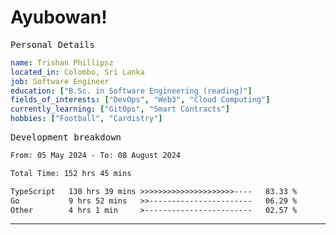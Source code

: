 # Ayubowan!

<samp>Personal Details</samp>

```yaml
name: Trishan Phillipsz
located_in: Colombo, Sri Lanka
job: Software Engineer
education: ["B.Sc. in Software Engineering (reading)"]
fields_of_interests: ["DevOps", "Web3", "Cloud Computing"]
currently_learning: ["GitOps", "Smart Contracts"]
hobbies: ["Football", "Cardistry"]
```

<samp>Development breakdown</samp>

<!--START_SECTION:waka-->

```txt
From: 05 May 2024 - To: 08 August 2024

Total Time: 152 hrs 45 mins

TypeScript   130 hrs 39 mins >>>>>>>>>>>>>>>>>>>>>----   83.33 %
Go           9 hrs 52 mins   >>-----------------------   06.29 %
Other        4 hrs 1 min     >------------------------   02.57 %
```

<!--END_SECTION:waka-->

---
